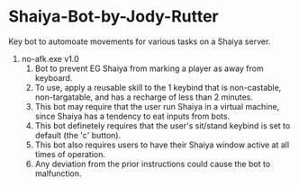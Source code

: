 # Shaiya-Bot-by-Jody-Rutter
 Key bot to automoate movements for various tasks on a Shaiya server.
 1. no-afk.exe v1.0
     1. Bot to prevent EG Shaiya from marking a player as away from keyboard.
     2. To use, apply a reusable skill to the 1 keybind that is non-castable, non-targatable, and has a recharge of less than 2 minutes.
     3. This bot may require that the user run Shaiya in a virtual machine, since Shaiya has a tendency to eat inputs from bots.
     4. This bot definetely requires that the user's sit/stand keybind is set to default (the 'c' button). 
     5. This bot also requires users to have their Shaiya window active at all times of operation.
     6. Any deviation from the prior instructions could cause the bot to malfunction.
